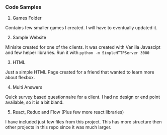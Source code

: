### Code Samples

1. Games Folder

Contains few smaller games I created. I will have to eventually updated it.

2. Sample Website

Minisite created for one of the clients. It was created with Vanilla Javascipt and few helper libraries.
Run it with ```python -m SimpleHTTPServer 3000 ```


3. HTML

Just a simple HTML Page created for a friend that wanted to learn more about flexbox.

4. Multi Answers

Quick survey based questionnaire for a client. I had no design or end point available, so it is a bit bland.

5. React, Redux and Flow (Plus few more react libraries)

I have included just few files from this project. This has more structure then other projects in this repo since it was much larger.
